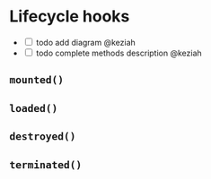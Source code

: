 # Lifecycle hooks

- <label><input type="checkbox"> todo add diagram @keziah</label>
- <label><input type="checkbox"> todo complete methods description @keziah</label>

## `mounted()`

## `loaded()`

## `destroyed()`

## `terminated()`
